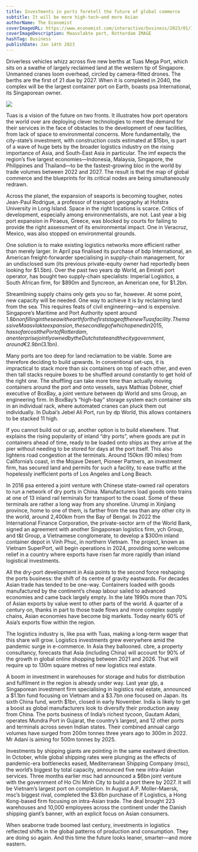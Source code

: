 ```yaml
---
title: Investments in ports foretell the future of global commerce
subtitle: It will be more high-tech—and more Asian
authorName: The Economist
coverImageURL: https://www.economist.com/interactive/business/2023/01/14/investments-in-ports-foretell-the-future-of-global-commerce/images/Rotterdam/Rotterdam-wide.jpg
coverImageDescription: Maasvlakte port, Rotterdam IMAGE
hashTag: Business
publishDate: Jan 14th 2023
---
```


Driverless vehicles whizz across five new berths at Tuas Mega Port, which sits on a swathe of largely reclaimed land at the western tip of Singapore. Unmanned cranes loom overhead, circled by camera-fitted drones. The berths are the first of 21 due by 2027. When it is completed in 2040, the complex will be the largest container port on Earth, boasts psa International, its Singaporean owner.

![](https://www.economist.com/interactive/business/2023/01/14/investments-in-ports-foretell-the-future-of-global-commerce/images/20230114_WOC281/20230114_WOC281-Artboard_1.png)

Tuas is a vision of the future on two fronts. It illustrates how port operators the world over are deploying clever technologies to meet the demand for their services in the face of obstacles to the development of new facilities, from lack of space to environmental concerns. More fundamentally, the city-state’s investment, with construction costs estimated at $15bn, is part of a wave of huge bets by the broader logistics industry on the rising importance of Asia, and South-East Asia in particular. The imf expects the region’s five largest economies—Indonesia, Malaysia, Singapore, the Philippines and Thailand—to be the fastest-growing bloc in the world by trade volumes between 2022 and 2027. The result is that the map of global commerce and the blueprints for its critical nodes are being simultaneously redrawn.

Across the planet, the expansion of seaports is becoming tougher, notes Jean-Paul Rodrigue, a professor of transport geo­graphy at Hofstra University in Long Island. Space in the right locations is scarce. Critics of development, especially among environmentalists, are not. Last year a big port expansion in Piraeus, Greece, was blocked by courts for failing to provide the right assessment of its environmental impact. One in Veracruz, Mexico, was also stopped on environmental grounds.

One solution is to make existing logistics networks more efficient rather than merely larger. In April psa finalised its purchase of bdp International, an American freight-forwarder specialising in supply-chain management, for an undisclosed sum (its previous private-equity owner had reportedly been looking for $1.5bn). Over the past two years dp World, an Emirati port operator, has bought two supply-chain specialists: Imperial Logistics, a South African firm, for $890m and Syncreon, an American one, for $1.2bn.

Streamlining supply chains only gets you so far, however. At some point, new capacity will be needed. One way to achieve it is by reclaiming land from the sea. This requires feats of civil engineering—and is expensive. Singapore’s Maritime and Port Authority spent around $1.8bn on filling in the sea with earth for the first stage of the new Tuas facility. The massive Maasvlakte expansion, the second leg of which opened in 2015, has so far cost the Port of Rotterdam, an enterprise jointly owned by the Dutch state and the city government, around €2.9bn ($3.1bn).

Many ports are too deep for land reclamation to be viable. Some are therefore deciding to build upwards. In conventional set-ups, it is impractical to stack more than six containers on top of each other, and even then tall stacks require boxes to be shuffled around constantly to get hold of the right one. The shuffling can take more time than actually moving containers around the port and onto vessels, says Mathias Dobner, chief executive of BoxBay, a joint venture between dp World and sms Group, an engineering firm. In BoxBay’s “high-bay” storage system each container sits in an individual rack, where automated cranes can pluck them out individually. In Dubai’s Jebel Ali Port, run by dp World, this allows containers to be stacked 11 high.

If you cannot build out or up, another option is to build elsewhere. That explains the rising popularity of inland “dry ports”, where goods are put in containers ahead of time, ready to be loaded onto ships as they arrive at the pier without needing to be stored for days at the port itself. This also lightens road congestion at the terminals. Around 150km (90 miles) from California’s coast, in the Mojave Desert, Pioneer Partners, an investment firm, has secured land and permits for such a facility, to ease traffic at the hopelessly inefficient ports of Los Angeles and Long Beach.

In 2016 psa entered a joint venture with Chinese state-owned rail operators to run a network of dry ports in China. Manufacturers load goods onto trains at one of 13 inland rail terminals for transport to the coast. Some of these terminals are rather a long way from any shoreline. Urumqi in Xinjiang province, home to one of them, is farther from the sea than any other city in the world, around 2,400km from the Bay of Bengal. In 2022 the International Finance Corporation, the private-sector arm of the World Bank, signed an agreement with another Singaporean logistics firm, ych Group, and t&t Group, a Vietnamese conglomerate, to develop a $300m inland container depot in Vinh Phuc, in northern Vietnam. The project, known as Vietnam SuperPort, will begin operations in 2024, providing some welcome relief in a country where exports have risen far more rapidly than inland logistical investments.

All the dry-port development in Asia points to the second force reshaping the ports business: the shift of its centre of gravity eastwards. For decades Asian trade has tended to be one-way. Containers loaded with goods manufactured by the continent’s cheap labour sailed to advanced economies and came back largely empty. In the late 1990s more than 70% of Asian exports by value went to other parts of the world. A quarter of a century on, thanks in part to those trade flows and more complex supply chains, Asian economies have become big markets. Today nearly 60% of Asia’s exports flow within the region.

The logistics industry is, like psa with Tuas, making a long-term wager that this share will grow. Logistics investments grew everywhere amid the pandemic surge in e-commerce. In Asia they ballooned. cbre, a property consultancy, forecasts that Asia (including China) will account for 90% of the growth in global online shopping between 2021 and 2026. That will require up to 130m square metres of new logistics real estate.

A boom in investment in warehouses for storage and hubs for distribution and fulfilment in the region is already under way. Last year glp, a Singaporean investment firm specialising in logistics real estate, announced a $1.1bn fund focusing on Vietnam and a $3.7bn one focused on Japan. Its sixth China fund, worth $1bn, closed in early November. India is likely to get a boost as global manufacturers look to diversify their production away from China. The ports business of India’s richest tycoon, Gautam Adani, operates Mundra Port in Gujarat, the country’s largest, and 12 other ports and terminals across seven Indian states. Their combined annual cargo volumes have surged from 200m tonnes three years ago to 300m in 2022. Mr Adani is aiming for 500m tonnes by 2025.

Investments by shipping giants are pointing in the same eastward direction. In ­October, while global shipping rates were plunging as the effects of pandemic-era bottlenecks eased, Mediterranean Shipping Company (msc), the world’s biggest by total capacity, announced five new ­intra-Asian services. Three months earlier msc had announced a $6bn joint venture with the government of Ho Chi Minh City to build a port there by 2027. It will be Vietnam’s largest port on completion. In ­August A.P. Moller-Maersk, msc’s biggest rival, completed the $3.6bn purchase of lf Logistics, a Hong Kong-based firm focusing on intra-Asian trade. The deal brought 223 warehouses and 10,000 employees across the continent under the Danish shipping giant’s banner, with an explicit focus on Asian consumers.

When seaborne trade boomed last century, investments in logistics reflected shifts in the global patterns of production and consumption. They are doing so again. And this time the future looks leaner, smarter—and more eastern.